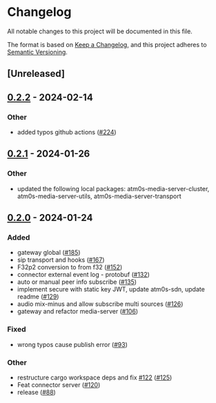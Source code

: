 # Changelog
All notable changes to this project will be documented in this file.

The format is based on [Keep a Changelog](https://keepachangelog.com/en/1.0.0/),
and this project adheres to [Semantic Versioning](https://semver.org/spec/v2.0.0.html).

## [Unreleased]

## [0.2.2](https://github.com/8xFF/atm0s-media-server/compare/atm0s-media-server-endpoint-v0.2.1...atm0s-media-server-endpoint-v0.2.2) - 2024-02-14

### Other
- added typos github actions ([#224](https://github.com/8xFF/atm0s-media-server/pull/224))

## [0.2.1](https://github.com/8xFF/atm0s-media-server/compare/atm0s-media-server-endpoint-v0.2.0...atm0s-media-server-endpoint-v0.2.1) - 2024-01-26

### Other
- updated the following local packages: atm0s-media-server-cluster, atm0s-media-server-utils, atm0s-media-server-transport

## [0.2.0](https://github.com/8xFF/atm0s-media-server/compare/atm0s-media-server-endpoint-v0.1.0...atm0s-media-server-endpoint-v0.2.0) - 2024-01-24

### Added
- gateway global ([#185](https://github.com/8xFF/atm0s-media-server/pull/185))
- sip transport and hooks ([#167](https://github.com/8xFF/atm0s-media-server/pull/167))
- F32p2 conversion to from f32 ([#152](https://github.com/8xFF/atm0s-media-server/pull/152))
- connector external event log - protobuf ([#132](https://github.com/8xFF/atm0s-media-server/pull/132))
- auto or manual peer info subscribe ([#135](https://github.com/8xFF/atm0s-media-server/pull/135))
- implement secure with static key JWT, update atm0s-sdn, update readme ([#129](https://github.com/8xFF/atm0s-media-server/pull/129))
- audio mix-minus and allow subscribe multi sources ([#126](https://github.com/8xFF/atm0s-media-server/pull/126))
- gateway and refactor media-server ([#106](https://github.com/8xFF/atm0s-media-server/pull/106))

### Fixed
- wrong typos cause publish error ([#93](https://github.com/8xFF/atm0s-media-server/pull/93))

### Other
- restructure cargo workspace deps and fix [#122](https://github.com/8xFF/atm0s-media-server/pull/122) ([#125](https://github.com/8xFF/atm0s-media-server/pull/125))
- Feat connector server ([#120](https://github.com/8xFF/atm0s-media-server/pull/120))
- release ([#88](https://github.com/8xFF/atm0s-media-server/pull/88))
